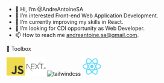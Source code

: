 - 👋 Hi, I’m @AndreAntoineSA
- 👀 I’m interested Front-end Web Application Development.
- 🌱 I’m currently improving my skills in React.
- 💞️ I’m looking for CDI opportunity as Web Developer.
- 📫 How to reach me andreantoine.sa@gmail.com.

🧰 Toolbox

<img src="https://github.com/devicons/devicon/blob/master/icons/javascript/javascript-original.svg" alt="js" width="50" height="50"/>
<img src="https://github.com/devicons/devicon/blob/master/icons/nextjs/nextjs-original-wordmark.svg" alt="nextjs" width="50" height="50"/> 
<img src="https://cdn.worldvectorlogo.com/logos/tailwindcss.svg" alt="tailwindcss" width="50" height="50"/>
<img src="https://github.com/devicons/devicon/blob/master/icons/react/react-original.svg" alt="react" width="50" height="50"/>

<!---
AndreAntoineSA/AndreAntoineSA is a ✨ special ✨ repository because its `README.md` (this file) appears on your GitHub profile.
You can click the Preview link to take a look at your changes.
--->
